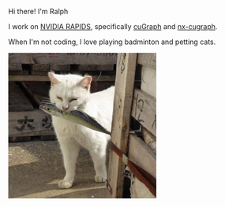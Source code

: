 Hi there! I'm Ralph

I work on [NVIDIA RAPIDS](https://github.com/rapidsai), specifically [cuGraph](https://github.com/rapidsai/cugraph) and [nx-cugraph](https://github.com/rapidsai/nx-cugraph).

When I'm not coding, I love playing badminton and petting cats.

<img src="./cat.jpg" width="300">

<!---
TODO: spice things up !
--->

<!---
nv-rliu/nv-rliu is a ✨ special ✨ repository because its `README.md` (this file) appears on your GitHub profile.
You can click the Preview link to take a look at your changes.
--->

